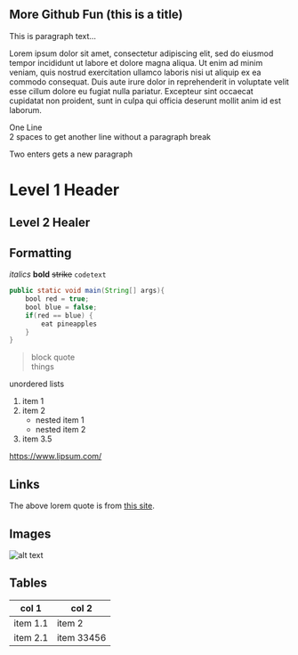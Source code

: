More Github Fun (this is a title)
---------------------------------
This is paragraph text...

Lorem ipsum dolor sit amet, consectetur adipiscing elit, sed do eiusmod tempor incididunt ut labore et dolore magna aliqua. Ut enim ad minim veniam, quis nostrud exercitation ullamco laboris nisi ut aliquip ex ea commodo consequat. Duis aute irure dolor in reprehenderit in voluptate velit esse cillum dolore eu fugiat nulla pariatur. Excepteur sint occaecat cupidatat non proident, sunt in culpa qui officia deserunt mollit anim id est laborum.

One Line  
2 spaces to get another line without a paragraph break

Two enters gets a new paragraph
# Level 1 Header
## Level 2 Healer

## Formatting
*italics*
**bold**
~~strike~~
`codetext`
```java
public static void main(String[] args){
    bool red = true;
    bool blue = false;
    if(red == blue) {
        eat pineapples
    }
}
```

>block quote  
>things

unordered lists
1. item 1
1. item 2
    * nested item 1
    * nested item 2
1. item 3.5

https://www.lipsum.com/

## Links
The above lorem quote is from [this site](https://www.lipsum.com/).

## Images
![alt text](https://cdn.discordapp.com/attachments/493963581382066176/635664753846517760/image0.jpg)

## Tables
|col 1|col 2|
|-----|-----|
|item 1.1|item 2|
|item 2.1|item 33456|
